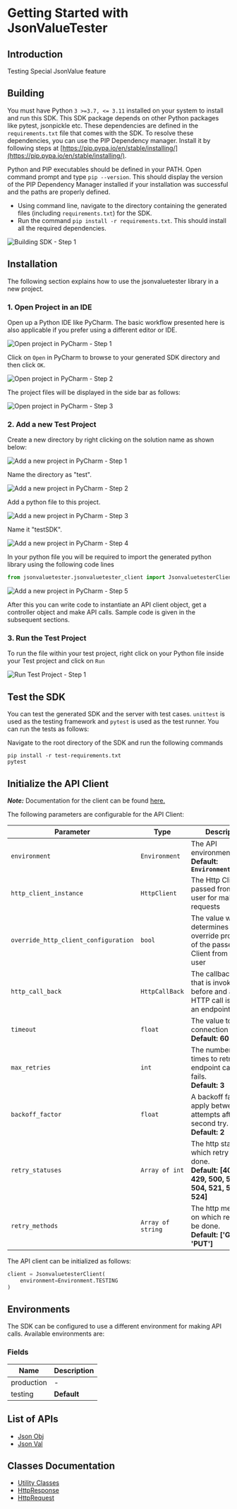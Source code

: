 
# Getting Started with JsonValueTester

## Introduction

Testing Special JsonValue feature

## Building

You must have Python `3 >=3.7, <= 3.11` installed on your system to install and run this SDK. This SDK package depends on other Python packages like pytest, jsonpickle etc. These dependencies are defined in the `requirements.txt` file that comes with the SDK. To resolve these dependencies, you can use the PIP Dependency manager. Install it by following steps at [https://pip.pypa.io/en/stable/installing/](https://pip.pypa.io/en/stable/installing/).

Python and PIP executables should be defined in your PATH. Open command prompt and type `pip --version`. This should display the version of the PIP Dependency Manager installed if your installation was successful and the paths are properly defined.

* Using command line, navigate to the directory containing the generated files (including `requirements.txt`) for the SDK.
* Run the command `pip install -r requirements.txt`. This should install all the required dependencies.

![Building SDK - Step 1](https://apidocs.io/illustration/python?workspaceFolder=Jsonvaluetester-Python&step=installDependencies)

## Installation

The following section explains how to use the jsonvaluetester library in a new project.

### 1. Open Project in an IDE

Open up a Python IDE like PyCharm. The basic workflow presented here is also applicable if you prefer using a different editor or IDE.

![Open project in PyCharm - Step 1](https://apidocs.io/illustration/python?workspaceFolder=Jsonvaluetester-Python&step=pyCharm)

Click on `Open` in PyCharm to browse to your generated SDK directory and then click `OK`.

![Open project in PyCharm - Step 2](https://apidocs.io/illustration/python?workspaceFolder=Jsonvaluetester-Python&step=openProject0)

The project files will be displayed in the side bar as follows:

![Open project in PyCharm - Step 3](https://apidocs.io/illustration/python?workspaceFolder=Jsonvaluetester-Python&projectName=jsonvaluetester&step=openProject1)

### 2. Add a new Test Project

Create a new directory by right clicking on the solution name as shown below:

![Add a new project in PyCharm - Step 1](https://apidocs.io/illustration/python?workspaceFolder=Jsonvaluetester-Python&projectName=jsonvaluetester&step=createDirectory)

Name the directory as "test".

![Add a new project in PyCharm - Step 2](https://apidocs.io/illustration/python?workspaceFolder=Jsonvaluetester-Python&step=nameDirectory)

Add a python file to this project.

![Add a new project in PyCharm - Step 3](https://apidocs.io/illustration/python?workspaceFolder=Jsonvaluetester-Python&projectName=jsonvaluetester&step=createFile)

Name it "testSDK".

![Add a new project in PyCharm - Step 4](https://apidocs.io/illustration/python?workspaceFolder=Jsonvaluetester-Python&projectName=jsonvaluetester&step=nameFile)

In your python file you will be required to import the generated python library using the following code lines

```python
from jsonvaluetester.jsonvaluetester_client import JsonvaluetesterClient
```

![Add a new project in PyCharm - Step 5](https://apidocs.io/illustration/python?workspaceFolder=Jsonvaluetester-Python&projectName=jsonvaluetester&libraryName=jsonvaluetester.jsonvaluetester_client&className=JsonvaluetesterClient&step=projectFiles)

After this you can write code to instantiate an API client object, get a controller object and  make API calls. Sample code is given in the subsequent sections.

### 3. Run the Test Project

To run the file within your test project, right click on your Python file inside your Test project and click on `Run`

![Run Test Project - Step 1](https://apidocs.io/illustration/python?workspaceFolder=Jsonvaluetester-Python&projectName=jsonvaluetester&libraryName=jsonvaluetester.jsonvaluetester_client&className=JsonvaluetesterClient&step=runProject)

## Test the SDK

You can test the generated SDK and the server with test cases. `unittest` is used as the testing framework and `pytest` is used as the test runner. You can run the tests as follows:

Navigate to the root directory of the SDK and run the following commands

```
pip install -r test-requirements.txt
pytest
```

## Initialize the API Client

**_Note:_** Documentation for the client can be found [here.](https://www.github.com/sufyankhanrao/test-python-sdk/tree/1.1.1/doc/client.md)

The following parameters are configurable for the API Client:

| Parameter | Type | Description |
|  --- | --- | --- |
| `environment` | `Environment` | The API environment. <br> **Default: `Environment.TESTING`** |
| `http_client_instance` | `HttpClient` | The Http Client passed from the sdk user for making requests |
| `override_http_client_configuration` | `bool` | The value which determines to override properties of the passed Http Client from the sdk user |
| `http_call_back` | `HttpCallBack` | The callback value that is invoked before and after an HTTP call is made to an endpoint |
| `timeout` | `float` | The value to use for connection timeout. <br> **Default: 60** |
| `max_retries` | `int` | The number of times to retry an endpoint call if it fails. <br> **Default: 3** |
| `backoff_factor` | `float` | A backoff factor to apply between attempts after the second try. <br> **Default: 2** |
| `retry_statuses` | `Array of int` | The http statuses on which retry is to be done. <br> **Default: [408, 413, 429, 500, 502, 503, 504, 521, 522, 524]** |
| `retry_methods` | `Array of string` | The http methods on which retry is to be done. <br> **Default: ['GET', 'PUT']** |

The API client can be initialized as follows:

```python
client = JsonvaluetesterClient(
    environment=Environment.TESTING
)
```

## Environments

The SDK can be configured to use a different environment for making API calls. Available environments are:

### Fields

| Name | Description |
|  --- | --- |
| production | - |
| testing | **Default** |

## List of APIs

* [Json Obj](https://www.github.com/sufyankhanrao/test-python-sdk/tree/1.1.1/doc/controllers/json-obj.md)
* [Json Val](https://www.github.com/sufyankhanrao/test-python-sdk/tree/1.1.1/doc/controllers/json-val.md)

## Classes Documentation

* [Utility Classes](https://www.github.com/sufyankhanrao/test-python-sdk/tree/1.1.1/doc/utility-classes.md)
* [HttpResponse](https://www.github.com/sufyankhanrao/test-python-sdk/tree/1.1.1/doc/http-response.md)
* [HttpRequest](https://www.github.com/sufyankhanrao/test-python-sdk/tree/1.1.1/doc/http-request.md)

